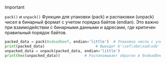 
> [!important] 
> `pack()` и `unpack()`
> Функции для упаковки (pack) и распаковки (unpack) чисел в бинарный формат с учетом порядка байтов (endian). Это важно при взаимодействии с бинарными данными и адресами, где критичен правильный порядок байтов.

```python
packed_data = pack(0xdeadbeef, endian='little')  # Упаковка числа с учетом порядка байтов
print(packed_data)                       # Выводит b'\xef\xbe\xad\xde'
unpacked_data = unpack(packed_data, endian='little')
print(hex(unpacked_data))           # Распаковывает обратно в 0xdeadbeef
```
